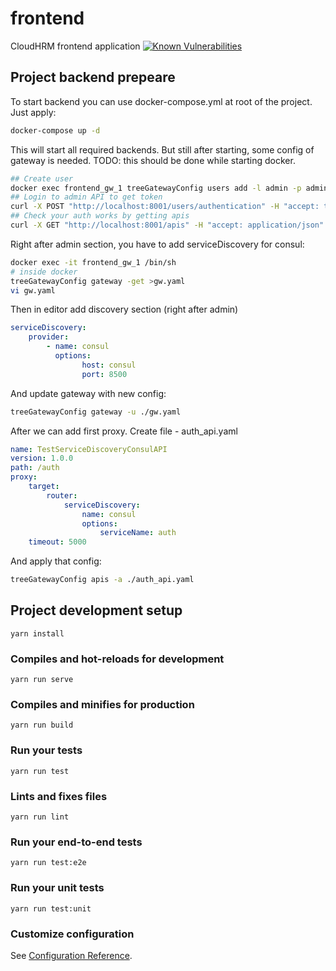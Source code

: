 # frontend

CloudHRM frontend application
[![Known Vulnerabilities](https://snyk.io/test/github/cloudhrm/frontend/badge.svg)](https://snyk.io/test/github/cloudhrm/frontend)

## Project backend prepeare

To start backend you can use docker-compose.yml at root of the project. Just apply:

```bash
docker-compose up -d
```

This will start all required backends.
But still after starting, some config of gateway is needed.
TODO: this should be done while starting docker.

```bash
## Create user
docker exec frontend_gw_1 treeGatewayConfig users add -l admin -p admin -n admin -r admin config
## Login to admin API to get token
curl -X POST "http://localhost:8001/users/authentication" -H "accept: text/html" -H "Content-Type: application/x-www-form-urlencoded" -d "login=admin&password=admin"
## Check your auth works by getting apis
curl -X GET "http://localhost:8001/apis" -H "accept: application/json" -H "Authorization: Bearer <__copy_token_here__>"
```

Right after admin section, you have to add serviceDiscovery for consul:

```bash
docker exec -it frontend_gw_1 /bin/sh
# inside docker
treeGatewayConfig gateway -get >gw.yaml
vi gw.yaml
```

Then in editor add discovery section (right after admin)

```yaml
serviceDiscovery:
    provider:
        - name: consul
          options:
                host: consul
                port: 8500
```

And update gateway with new config:

```bash
treeGatewayConfig gateway -u ./gw.yaml
```

After we can add first proxy. Create file - auth_api.yaml

```yaml
name: TestServiceDiscoveryConsulAPI
version: 1.0.0
path: /auth
proxy:
    target:
        router:
            serviceDiscovery:
                name: consul
                options:
                    serviceName: auth
    timeout: 5000
```

And apply that config:

```bash
treeGatewayConfig apis -a ./auth_api.yaml
```

## Project development setup

```
yarn install
```

### Compiles and hot-reloads for development

```
yarn run serve
```

### Compiles and minifies for production

```
yarn run build
```

### Run your tests

```
yarn run test
```

### Lints and fixes files

```
yarn run lint
```

### Run your end-to-end tests

```
yarn run test:e2e
```

### Run your unit tests

```
yarn run test:unit
```

### Customize configuration

See [Configuration Reference](https://cli.vuejs.org/config/).
